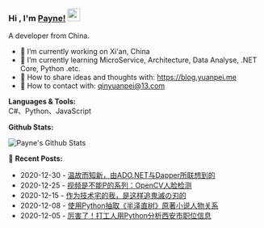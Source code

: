 ### Hi , I'm [Payne!](https://blog.yuanpei.me) <img src="https://media.giphy.com/media/hvRJCLFzcasrR4ia7z/giphy.gif" width="25px">

A developer from China.

- 🔭 I’m currently working on Xi'an, China
- 🌱 I’m currently learning  MicroService, Architecture, Data Analyse, .NET Core, Python .etc.
- 👯 How to share ideas and thoughts with: https://blog.yuanpei.me
- 💬 How to contact with: qinyuanpei@13.com

**Languages & Tools:**  
C#、Python、JavaScript

**Github Stats:** 

![Payne's Github Stats](https://github-readme-stats.vercel.app/api?username=qinyuanpei&show_icons=true)

📕 **Recent Posts:**
* 2020-12-30 - [温故而知新，由ADO.NET与Dapper所联想到的](https://blog.yuanpei.me//posts/2621074915/)
* 2020-12-25 - [视频是不能P的系列：OpenCV人脸检测](https://blog.yuanpei.me//posts/2997581895/)
* 2020-12-15 - [作为技术宅的我，是这样追鬼滅の刃的](https://blog.yuanpei.me//posts/3602353334/)
* 2020-12-08 - [使用Python抽取《半泽直树》原著小说人物关系](https://blog.yuanpei.me//posts/1427872047/)
* 2020-12-05 - [厉害了！打工人用Python分析西安市职位信息](https://blog.yuanpei.me//posts/2147036181/)

